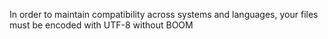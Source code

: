 In order to maintain compatibility across systems and languages, your files must be encoded with UTF-8 without BOOM
      